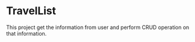 # TravelList
This project get the information from user and perform CRUD operation on that information.
